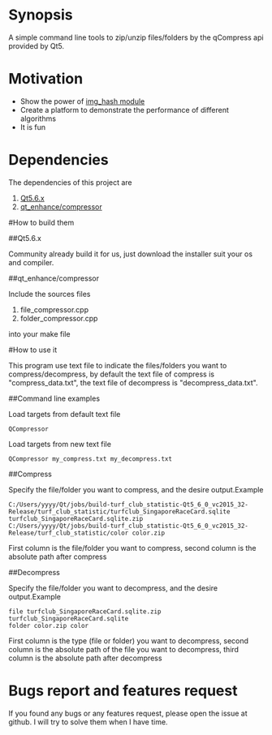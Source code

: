 # Synopsis

A simple command line tools to zip/unzip files/folders by the qCompress api provided by Qt5.

# Motivation

- Show the power of [img_hash module](https://github.com/stereomatchingkiss/opencv_contrib/tree/img_hash/modules/img_hash)
- Create a platform to demonstrate the performance of different algorithms
- It is fun

# Dependencies

The dependencies of this project are

1. [Qt5.6.x](https://www.qt.io/download-open-source/#section-2)
2. [qt_enhance/compressor](https://github.com/stereomatchingkiss/qt_enhance/tree/master/compressor)

#How to build them

##Qt5.6.x

Community already build it for us, just download the installer suit your os and compiler.

##qt_enhance/compressor

Include the sources files 

1. file_compressor.cpp
2. folder_compressor.cpp

into your make file

#How to use it

This program use text file to indicate the files/folders you want to compress/decompress, 
by default the text file of compress is "compress_data.txt", the text file of decompress is
"decompress_data.txt".

##Command line examples

Load targets from default text file
```
QCompressor
```

Load targets from new text file
```
QCompressor my_compress.txt my_decompress.txt
```

##Compress

Specify the file/folder you want to compress, and the desire output.Example

```
C:/Users/yyyy/Qt/jobs/build-turf_club_statistic-Qt5_6_0_vc2015_32-Release/turf_club_statistic/turfclub_SingaporeRaceCard.sqlite turfclub_SingaporeRaceCard.sqlite.zip 
C:/Users/yyyy/Qt/jobs/build-turf_club_statistic-Qt5_6_0_vc2015_32-Release/turf_club_statistic/color color.zip
```

First column is the file/folder you want to compress, second column is the absolute path after compress

##Decompress

Specify the file/folder you want to decompress, and the desire output.Example

```
file turfclub_SingaporeRaceCard.sqlite.zip turfclub_SingaporeRaceCard.sqlite
folder color.zip color
```

First column is the type (file or folder) you want to decompress, second column is the absolute path of the file 
you want to decompress, third column is the absolute path after decompress

# Bugs report and features request

If you found any bugs or any features request, please open the issue at github.
I will try to solve them when I have time.
